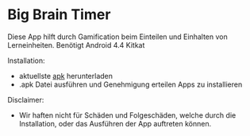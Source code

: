 # Big Brain Timer

Diese App hilft durch Gamification beim Einteilen und Einhalten von Lerneinheiten.
Benötigt Android 4.4 Kitkat


Installation:

- aktuellste [apk](https://github.com/FJuergen/5kopf-lernhilfe/releases/latest) herunterladen 
- .apk Datei ausführen und Genehmigung erteilen Apps zu installieren

Disclaimer:
- Wir haften nicht für Schäden und Folgeschäden, welche durch die Installation,
  oder das Ausführen der App auftreten können.
